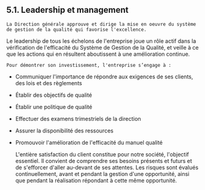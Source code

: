 ## 5.1. Leadership et management


	La Direction générale approuve et dirige la mise en oeuvre du système de gestion de la qualité qui favorise l'excellence. 
Le leadership de tous les échelons de l'entreprise joue un rôle actif dans la vérification de l'efficacité du Système de Gestion de la Qualité, et veille à ce que les actions qui en résultent aboutissent à une amélioration continue.

	
	Pour démontrer son investissement, l'entreprise s’engage à :
- Communiquer l'importance de répondre aux exigences de ses clients, des lois et des règlements
- Établir des objectifs de qualité
- Établir une politique de qualité
- Effectuer des examens trimestriels de la direction 
- Assurer la disponibilité des ressources
- Promouvoir l'amélioration de l'efficacité du manuel qualité


	L'entière satisfaction du client constitue pour notre société, l'objectif 
essentiel. Il convient de comprendre ses besoins présents et futurs et de 
s'efforcer d'aller au-devant de ses attentes.
	Les risques sont évalués continuellement, avant et pendant la gestion d'une opportunité, ainsi que pendant la réalisation répondant à cette même opportunité.